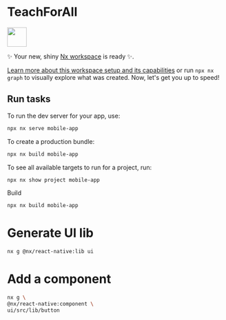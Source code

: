 # TeachForAll

<a alt="Nx logo" href="https://nx.dev" target="_blank" rel="noreferrer"><img src="https://raw.githubusercontent.com/nrwl/nx/master/images/nx-logo.png" width="45"></a>

✨ Your new, shiny [Nx workspace](https://nx.dev) is ready ✨.

[Learn more about this workspace setup and its capabilities](https://nx.dev/nx-api/expo?utm_source=nx_project&amp;utm_medium=readme&amp;utm_campaign=nx_projects) or run `npx nx graph` to visually explore what was created. Now, let's get you up to speed!

## Run tasks

To run the dev server for your app, use:

```sh
npx nx serve mobile-app
```

To create a production bundle:

```sh
npx nx build mobile-app
```

To see all available targets to run for a project, run:

```sh
npx nx show project mobile-app
```
Build

```sh
npx nx build mobile-app
```
# Generate UI lib

```sh
nx g @nx/react-native:lib ui
```
# Add a component
```sh
nx g \
@nx/react-native:component \
ui/src/lib/button
```